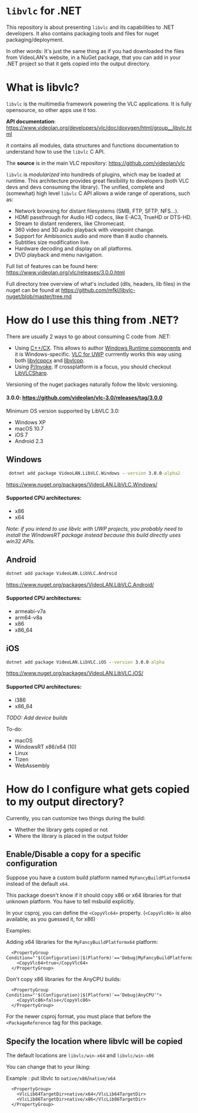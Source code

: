 # `libvlc` for .NET

This repository is about presenting `libvlc` and its capabilities to .NET developers.
It also contains packaging tools and files for nuget packaging/deployment.

In other words: It's just the same thing as if you had downloaded the files from VideoLAN's website, in a NuGet package,
that you can add in your .NET project so that it gets copied into the output directory.

# What is libvlc?

`libvlc` is the multimedia framework powering the VLC applications. It is fully opensource, so other apps use it too.

**API documentation**: https://www.videolan.org/developers/vlc/doc/doxygen/html/group__libvlc.html

it contains all modules, data structures and functions documentation to understand how to use the `libvlc` C API.

The **source** is in the main VLC repository: https://github.com/videolan/vlc

`libvlc` is *modularized* into hundreds of plugins, which may be loaded at runtime. This architecture provides great flexibility to developers (both VLC devs and devs consuming the library). The unified, complete and (somewhat) high level `libvlc` C API allows a wide range of operations, such as:
- Network browsing for distant filesystems (SMB, FTP, SFTP, NFS...).
- HDMI passthrough for Audio HD codecs, like E-AC3, TrueHD or DTS-HD.
- Stream to distant renderers, like Chromecast.
- 360 video and 3D audio playback with viewpoint change.
- Support for Ambisonics audio and more than 8 audio channels.
- Subtitles size modification live.
- Hardware decoding and display on all platforms.
- DVD playback and menu navigation.

Full list of features can be found here: https://www.videolan.org/vlc/releases/3.0.0.html

Full directory tree overview of what's included (dlls, headers, lib files) in the nuget can be found at https://github.com/mfkl/libvlc-nuget/blob/master/tree.md

# How do I use this thing from .NET?

There are usually 2 ways to go about consuming C code from .NET:
- Using [C++/CX](https://docs.microsoft.com/en-us/cpp/cppcx/visual-c-language-reference-c-cx). This allows to author [Windows Runtime components](https://docs.microsoft.com/en-us/cpp/windows/windows-runtime-cpp-template-library-wrl) and it is Windows-specific. [VLC for UWP](https://code.videolan.org/videolan/vlc-winrt) currrently works this way using both [libvlcppcx](https://github.com/kakone/libVLCX) and [libvlcpp](https://code.videolan.org/videolan/libvlcpp).
- Using [P/Invoke](http://www.mono-project.com/docs/advanced/pinvoke/). If crossplatform is a focus, you should checkout [LibVLCSharp](https://github.com/mfkl/LibVLCSharp).

Versioning of the nuget packages naturally follow the libvlc versioning.

#### 3.0.0: https://github.com/videolan/vlc-3.0/releases/tag/3.0.0
Minimum OS version supported by LibVLC 3.0:
- Windows XP
- macOS 10.7
- iOS 7
- Android 2.3

## Windows
```cmd
 dotnet add package VideoLAN.LibVLC.Windows --version 3.0.0-alpha2
```
https://www.nuget.org/packages/VideoLAN.LibVLC.Windows/

#### Supported CPU architectures:
- x86
- x64

*Note: if you intend to use libvlc with UWP projects, you probably need to install the WindowsRT package instead because this build directly uses win32 APIs.*

## Android
```cmd
dotnet add package VideoLAN.LibVLC.Android
```
https://www.nuget.org/packages/VideoLAN.LibVLC.Android/

#### Supported CPU architectures:
- armeabi-v7a
- arm64-v8a
- x86
- x86_64

## iOS
```cmd
dotnet add package VideoLAN.LibVLC.iOS --version 3.0.0-alpha	
```
https://www.nuget.org/packages/VideoLAN.LibVLC.iOS/

#### Supported CPU architectures:
- i386
- x86_64

_TODO: Add device builds_


To-do:
- macOS
- WindowsRT x86/x64 (10)
- Linux
- Tizen
- WebAssembly

# How do I configure what gets copied to my output directory?

Currently, you can customize two things during the build:
- Whether the library gets copied or not
- Where the library is placed in the output folder

## Enable/Disable a copy for a specific configuration

Suppose you have a custom build platform named `MyFancyBuildPlatformx64` instead of the default `x64`.

This package doesn't know if it should copy x86 or x64 libraries for that unknown platform.
You have to tell msbuild explicitly.

In your csproj, you can define the `<CopyVlc64>` property.
(`<CopyVlc86>` is also available, as you guessed it, for x86)

Examples:

Adding x64 libraries for the `MyFancyBuildPlatformx64` platform:
```
  <PropertyGroup Condition="'$(Configuration)|$(Platform)'=='Debug|MyFancyBuildPlatformx64'">
    <CopyVlc64>true</CopyVlc64>
  </PropertyGroup>
```

Don't copy x86 libraries for the AnyCPU builds:

```
  <PropertyGroup Condition="'$(Configuration)|$(Platform)'=='Debug|AnyCPU'">
    <CopyVlc86>false</CopyVlc86>
  </PropertyGroup>
```

For the newer csproj format, you must place that before the `<PackageReference`
tag for this package.

## Specify the location where libvlc will be copied

The default locations are `libvlc/win-x64` and `libvlc/win-x86`

You can change that to your liking:

Example : put libvlc to `native/x86`/`native/x64`
```
  <PropertyGroup>
    <VlcLib64TargetDir>native/x64</VlcLib64TargetDir>
    <VlcLib86TargetDir>native/x86</VlcLib86TargetDir>
  </PropertyGroup>
```
